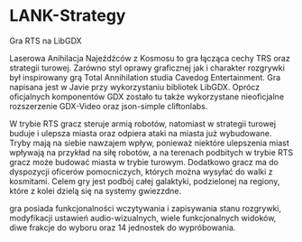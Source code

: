 # LANK-Strategy
Gra RTS na LibGDX

Laserowa Anihilacja Najeźdźców z Kosmosu to gra łącząca cechy TRS oraz strategii turowej. Zarówno styl oprawy graficznej jak i charakter rozgrywki był inspirowany grą Total Annihilation studia Cavedog Entertainment. Gra napisana jest w Javie przy wykorzystaniu bibliotek LibGDX. Oprócz oficjalnych komponentów GDX zostało tu także wykorzystane nieoficjalne rozszerzenie GDX-Video oraz json-simple cliftonlabs.

W trybie RTS gracz steruje armią robotów, natomiast w strategii turowej buduje i ulepsza miasta oraz odpiera ataki na miasta już wybudowane. Tryby mają na siebie nawzajem wpływ, ponieważ niektóre ulepszenia miast wpływają na przykład na siłę robotów, a na terenach podbitych w trybie RTS gracz może budować miasta w trybie turowym. Dodatkowo gracz ma do dyspozycji oficerów pomocniczych, których można wysyłać do walki z kosmitami. Celem gry jest podbój całej galaktyki, podzielonej na regiony, które z kolei dzielą się na systemy gwiezzdne.

gra posiada funkcjonalności wczytywania i zapisywania stanu rozgrywki, modyfikacji ustawień audio-wizualnych, wiele funkcjonalnych widoków, diwe frakcje do wyboru oraz 14 jednostek do wypróbowania.
